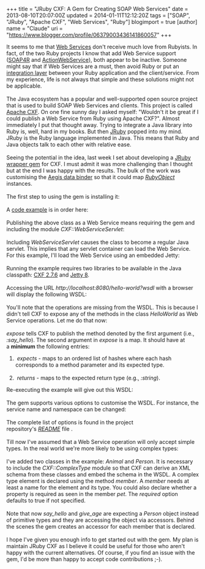 +++
title = "JRuby CXF: A Gem for Creating SOAP Web Services"
date = 2013-08-10T20:07:00Z
updated = 2014-01-11T12:12:20Z
tags = ["SOAP", "JRuby", "Apache CXF", "Web Services", "Ruby"]
blogimport = true 
[author]
	name = "Claude"
	uri = "https://www.blogger.com/profile/06379003436141860057"
+++

It seems to me that <a href="http://www.w3.org/TR/ws-arch/" target="_blank">Web Services</a> don't receive much love from Rubyists. In fact, of the two Ruby projects I know that add Web Service support (<a href="http://rubygems.org/gems/soap4r" rel="" target="_blank">SOAP4R</a> and <a href="http://rubygems.org/gems/actionwebservice" target="_blank">ActionWebService</a>), both appear to be inactive. Someone might say that if Web Services are a must, then avoid Ruby or put an <a href="http://www.mulesoft.org/" target="_blank">integration layer</a> between your Ruby application and the client/service. From my experience, life is not always that simple and these solutions might not be applicable.&nbsp; <br /><br />The Java ecosystem has a popular and well-supported open source project that is used to build SOAP Web Services and clients. This project is called <a href="http://cxf.apache.org/" target="_blank">Apache CXF</a>. On one fine sunny day I asked myself: "Wouldn't it be great if I could publish a Web Service from Ruby using Apache CXF?". Almost immediately I put that thought away. Trying to integrate a Java library into Ruby is, well, hard in my books. But then&nbsp;<a href="http://jruby.org/" target="_blank">JRuby</a> popped into my mind. JRuby is the Ruby language implemented in Java. This means that Ruby and Java objects talk to each other with relative ease.<br /><br />Seeing the potential in the idea, last week I set about developing a <a href="https://github.com/claudemamo/jruby-cxf" target="_blank">JRuby wrapper gem</a> for CXF. I must admit it was more challenging than I thought but at the end I was happy with the results. The bulk of the work was customising the <a href="http://cxf.apache.org/docs/aegis-21.html" target="_blank">Aegis data binder</a> so that it could map <i><a href="http://jruby.org/apidocs/org/jruby/RubyObject.html" target="_blank">RubyObject</a></i> instances.<br /><br />The first step to using the gem is installing it:<br /><br /><script src="https://gist.github.com/claudemamo/6176537.js?file=install.sh"></script>A <a href="https://github.com/claudemamo/jruby-cxf-example" target="_blank">code example</a> is in order here:<br /><br /><script src="https://gist.github.com/claudemamo/6176537.js?file=example(1).rb"></script>Publishing the above class as a Web Service means requiring the gem and including the module <i>CXF::WebServiceServlet</i>:<br /><br /><script src="https://gist.github.com/claudemamo/6176537.js?file=example(2).rb"></script>Including <i>WebServiceServlet</i> causes the class to become a regular Java servlet. This implies that any servlet container can load the Web Service. For this example, I'll load the Web Service using an embedded Jetty:<br /><br /><script src="https://gist.github.com/claudemamo/6176537.js?file=example(3).rb"></script>Running the example requires two libraries to be available in the Java classpath: <a href="http://archive.apache.org/dist/cxf/2.7.6/" target="_blank">CXF&nbsp;2.7.6</a> and <a href="http://mirror17.pcbsd.org/Mirrors/eclipse/jetty/8.1.12.v20130726/dist/" target="_blank">Jetty&nbsp;8</a>.<br /><br /><script src="https://gist.github.com/claudemamo/6176537.js?file=run-example.sh"></script>Accessing the URL <i>http://localhost:8080/hello-world?wsdl</i> with a browser will display the following WSDL:<br /><br /><script src="https://gist.github.com/claudemamo/6176537.js?file=hello-world(1).wsdl"></script>You'll note that the operations are missing from the WSDL. This is because I didn't tell CXF to expose any of the methods in the class <i>HelloWorld</i> as Web Service operations. Let me do that now:<br /><br /><script src="https://gist.github.com/claudemamo/6176537.js?file=example(4).rb"></script><i>expose</i>&nbsp;tells CXF to publish the method denoted by the first argument (i.e., <i>:say_hello</i>). The second argument in <i>expose</i> is a map. It should have at a&nbsp;<b>minimum</b> the following entries:<br /><ol><li>&nbsp;<i>expects</i>&nbsp;- maps to an ordered list of hashes where each hash corresponds to a method parameter and its expected type.</li><br /><li>&nbsp;<i>returns</i>&nbsp;- maps to the expected return type (e.g., <i>:string</i>).</li></ol>Re-executing the example will give out this WSDL:<br /><br /><script src="https://gist.github.com/claudemamo/6176537.js?file=hello-world(2).wsdl"></script>The gem supports various options to customise the WSDL. For instance, the service name and namespace can be changed:<br /><br /><script src="https://gist.github.com/claudemamo/6176537.js?file=example(5).rb"></script>The complete list of options is found in the project repository's&nbsp;<i><a href="https://github.com/claudemamo/jruby-cxf/blob/master/README.md" target="_blank">README</a></i>&nbsp;file&nbsp;.<br /><br />Till now I've assumed that a Web Service operation will only accept simple types. In the real world we're more likely to be using complex types:<br /><br /><script src="https://gist.github.com/claudemamo/6176537.js?file=example(6).rb"></script>I've added two classes in the example: <i>Animal</i> and <i>Person</i>.&nbsp;It is necessary to include the <i>CXF::ComplexType</i> module so that CXF can derive an XML schema from these classes and embed the schema in the WSDL. A complex type element is declared using the method <i>member</i>. A&nbsp;<i>member</i>&nbsp;needs at least a name for the element and its type. You could also declare whether a property is required as seen in the member <i>pet</i>. The <i>required</i> option defaults to true if not specified.<br /><br />Note that now <i>say_hello</i>&nbsp;and&nbsp;<i>give_age </i>are&nbsp;expecting a&nbsp;<i>Person</i>&nbsp;object instead of primitive types and they are accessing the object via accessors. Behind the scenes the gem creates an accessor for each member that is declared.<br /><br />I hope I've given you enough info to get started out with the gem. My plan is maintain JRuby CXF as I believe it could be useful for those who aren't happy with the current alternatives. Of course, if you find an issue with the gem, I'd be more than happy to accept code contributions ;-).
